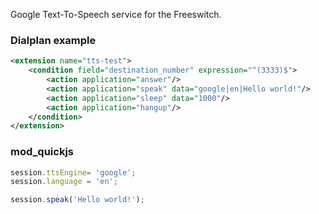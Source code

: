 <p>
  Google Text-To-Speech service for the Freeswitch. <br>
</p>

### Dialplan example
```XML
<extension name="tts-test">
    <condition field="destination_number" expression="^(3333)$">
        <action application="answer"/>
        <action application="speak" data="google|en|Hello world!"/>
        <action application="sleep" data="1000"/>
        <action application="hangup"/>
    </condition>
</extension>
```

### mod_quickjs
```javascript
session.ttsEngine= 'google';
session.language = 'en';

session.speak('Hello world!');
```
